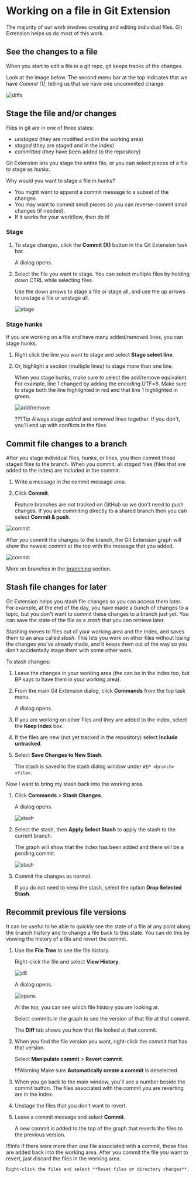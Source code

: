 # Working on a file in Git Extension

The majority of our work involves creating and editing individual files. Git Extension helps us do most of this work.

## See the changes to a file

When you start to edit a file in a git repo, git keeps tracks of the changes.

Look at the image below. The second menu bar at the top indicates that we have _Commit (1)_, telling us that we have one uncommited change.

![diffs](assets/images/gitExt-d2.png)

## Stage the file and/or changes

Files in git are in one of three states:

* _unstaged_ (they are modified and in the working area)
* _staged_ (they are staged and in the index)
* _committed_ (they have been added to the repository)

Git Extension lets you stage the entire file, or you can select pieces of a file to stage as _hunks_.

Why would you want to stage a file in hunks?

* You might want to append a commit message to a subset of the changes.
* You may want to commit small pieces so you can reverse-commit small changes (if needed).
* If it works for your workflow, then do it!

### Stage

1. To stage changes, click the **Commit (X)** button in the Git Extension task bar.

    A dialog opens.

1. Select the file you want to stage. You can select multiple files by holding down CTRL while selecting files.

    Use the down arrows to stage a file or stage all, and use the up arrows to unstage a file or unstage all.

    ![stage](assets/images/gitExt-d3.png)

### Stage hunks

If you are working on a file and have many added/removed lines, you can stage hunks.

1. Right click the line you want to stage and select **Stage select line**.

1. Or, highlight a section (multiple lines) to stage more than one line.

    When you stage hunks, make sure to select the add/remove equivalent. For example, line 1 changed by adding the encoding UTF=8. Make sure to stage both the line highlighted in red and that line 1 highlighted in green.

    ![add/remove](assets/images/gitExt-d4.png)

    ???Tip
        Always stage _added_ and _removed_ lines together. If you don't, you'll end up with conflicts in the files.

## Commit file changes to a branch

After you stage individual files, hunks, or lines, you then commit those staged files to the branch. When you commit, all _staged_ files (files that are added to the index) are included in the commit.

1. Write a message in the commit message area.

1. Click **Commit**.

    Feature branches are not tracked on GitHub so we don't need to push changes. If you are commiting directly to a shared branch then you can select **Commit & push**.

![commit](assets/images/commit.png)

After you commit the changes to the branch, the Git Extension graph will show the newest commit at the top with the message that you added.

![commit](assets/images/commithistory.png)

More on branches in the [branching](branches.md) section.

## Stash file changes for later

Git Extension helps you stash file changes so you can access them later. For example, at the end of the day, you have made a bunch of changes to a topic, but you don't want to commit these changes to a branch just yet. You can save the state of the file as a _stash_ that you can retrieve later.

Stashing moves to files out of your working area and the index, and saves them to an area called *stash*. This lets you work on other files without losing the changes you've already made, and it keeps them out of the way so you don't accidentally stage them with some other work.

To stash changes:

1. Leave the changes in your working area (the can be in the index too, but BP says to have them in your working area).

1. From the main Git Extension dialog, click **Commands** from the top task menu.

    A dialog opens.

1. If you are working on other files and they are added to the index, select the **Keep Index** box.

1. If the files are new (not yet tracked in the repository) select **Include untracked**.

1. Select **Save Changes to New Stash**.

    The stash is saved to the stash dialog window under `WIP <branch> <file>`.

    

Now I want to bring my stash back into the working area.

1. Click **Commands** > **Stash Changes**.

    A dialog opens.

    ![stash](assets/images/shashstore.png)

1. Select the stash, then **Apply Select Stash** to apply the stash to the current branch.

    The graph will show that the index has been added and there will be a pending commit.

    ![stash](assets/images/gitExt-d5.png)

1. Commit the changes as normal.

    If you do not need to keep the stash, select the option **Drop Selected Stash**.

## Recommit previous file versions

It can be useful to be able to quickly see the state of a file at any point along the branch history and to change a file back to this state. You can do this by viewing the history of a file and revert the commit.

1. Use the **File Tree** to see the file history.

    Right-click the file and select **View History**.

    ![d6](assets/images/gitExt-d6.png)

    A dialog opens.

    ![opens](assets/images/gitExt-d7.png)

    At the top, you can see which file history you are looking at.

    Select commits in the graph to see the version of that file at that commit.

    The **Diff** tab shows you how that file looked at that commit.

1. When you find the file version you want, right-click the *commit* that has that version.

    Select **Manipulate commit** > **Revert commit**.

    !!!Warning
        Make sure **Automatically create a commit** is deselected.

1. When you go back to the main window, you'll see a number beside the commit button. The files associated with the commit you are reverting are in the index.

1. Unstage the files that you don't want to revert.

1. Leave a commit message and select **Commit**.

    A new commit is added to the top of the graph that reverts the files to the previous version.

!!!Info
    If there were more than one file associated with a commit, those files are added back into the working area. After you commit the file you want to revert, just discard the files in the working area. 

    Right-click the files and select **Reset files or directory changes**.